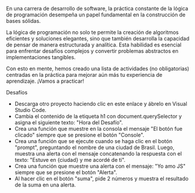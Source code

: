 En una carrera de desarrollo de software, la práctica constante de la lógica de programación desempeña un papel fundamental en la construcción de bases sólidas.

La lógica de programación no solo te permite la creación de algoritmos eficientes y soluciones elegantes, sino que también desarrolla la capacidad de pensar de manera estructurada y analítica. Esta habilidad es esencial para enfrentar desafíos complejos y convertir problemas abstractos en implementaciones tangibles.

Con esto en mente, hemos creado una lista de actividades (no obligatorias) centradas en la práctica para mejorar aún más tu experiencia de aprendizaje. ¡Vamos a practicar!

Desafíos
- Descarga otro proyecto haciendo clic en este enlace y ábrelo en Visual Studio Code.
- Cambia el contenido de la etiqueta h1 con document.querySelector y asigna el siguiente texto: "Hora del Desafío".
- Crea una función que muestre en la consola el mensaje "El botón fue clicado" siempre que se presione el botón "Console".
- Crea una función que se ejecute cuando se haga clic en el botón "prompt", preguntando el nombre de una ciudad de Brasil. Luego, muestra una alerta con el mensaje concatenando la respuesta con el texto: "Estuve en {ciudad} y me acordé de ti".
- Crea una función que muestre una alerta con el mensaje: "Yo amo JS" siempre que se presione el botón "Alerta".
- Al hacer clic en el botón "suma", pide 2 números y muestra el resultado de la suma en una alerta.